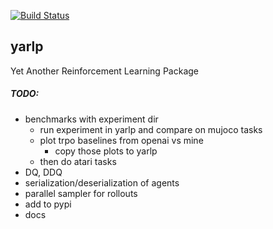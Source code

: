 [![Build Status](https://travis-ci.org/btaba/yarlp.svg?branch=master)](https://travis-ci.org/btaba/yarlp)

## yarlp

Yet Another Reinforcement Learning Package

##### TODO:

* benchmarks with experiment dir
    - run experiment in yarlp and compare on mujoco tasks
    - plot trpo baselines from openai vs mine
    	- copy those plots to yarlp
    - then do atari tasks
* DQ, DDQ
* serialization/deserialization of agents
* parallel sampler for rollouts
* add to pypi
* docs
